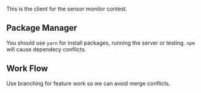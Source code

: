 This is the client for the sensor monitor contest.

## Package Manager

You should use `yarn` for install packages, running the server or testing. `npm` will cause dependecy conflicts.

## Work Flow

Use branching for feature work so we can avoid merge conflicts.
